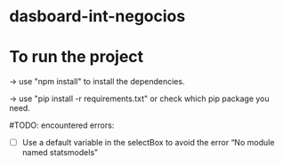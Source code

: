 # dasboard-int-negocios

# To run the project

-> use "npm install" to install the dependencies.

-> use "pip install -r requirements.txt" or check which pip package you need.

#TODO:
encountered errors:
- [  ] Use a default variable in the selectBox to avoid the error “No module named statsmodels”
 
